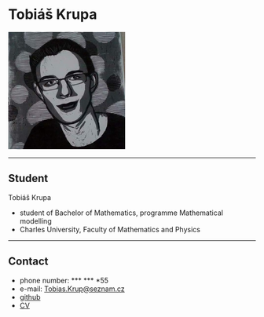 # Tobiáš Krupa

![Profile](foto2.png)

* * *

## Student

Tobiáš Krupa  
* student of Bachelor of Mathematics, programme Mathematical modelling  
* Charles University, Faculty of Mathematics and Physics

* * *

## Contact

* phone number: *** *** *55  
* e-mail: Tobias.Krup@seznam.cz  
* [github](https://github.com/Tattobiti)  
* [CV](cv.pdf)
